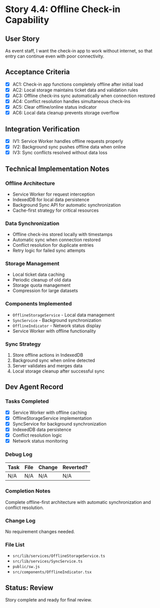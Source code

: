 # Story 4.4: Offline Check-in Capability

## User Story

As event staff,
I want the check-in app to work without internet,
so that entry can continue even with poor connectivity.

## Acceptance Criteria

- [x] AC1: Check-in app functions completely offline after initial load
- [x] AC2: Local storage maintains ticket data and validation rules
- [x] AC3: Offline check-ins sync automatically when connection restored
- [x] AC4: Conflict resolution handles simultaneous check-ins
- [x] AC5: Clear offline/online status indicator
- [x] AC6: Local data cleanup prevents storage overflow

## Integration Verification

- [x] IV1: Service Worker handles offline requests properly
- [x] IV2: Background sync pushes offline data when online
- [x] IV3: Sync conflicts resolved without data loss

## Technical Implementation Notes

### Offline Architecture
- Service Worker for request interception
- IndexedDB for local data persistence
- Background Sync API for automatic synchronization
- Cache-first strategy for critical resources

### Data Synchronization
- Offline check-ins stored locally with timestamps
- Automatic sync when connection restored
- Conflict resolution for duplicate entries
- Retry logic for failed sync attempts

### Storage Management
- Local ticket data caching
- Periodic cleanup of old data
- Storage quota management
- Compression for large datasets

### Components Implemented
- `OfflineStorageService` - Local data management
- `SyncService` - Background synchronization
- `OfflineIndicator` - Network status display
- Service Worker with offline functionality

### Sync Strategy
1. Store offline actions in IndexedDB
2. Background sync when online detected
3. Server validates and merges data
4. Local storage cleanup after successful sync

## Dev Agent Record

### Tasks Completed
- [x] Service Worker with offline caching
- [x] OfflineStorageService implementation
- [x] SyncService for background synchronization
- [x] IndexedDB data persistence
- [x] Conflict resolution logic
- [x] Network status monitoring

### Debug Log
| Task | File | Change | Reverted? |
|------|------|---------|----------|
| N/A | N/A | N/A | N/A |

### Completion Notes
Complete offline-first architecture with automatic synchronization and conflict resolution.

### Change Log
No requirement changes needed.

### File List
- `src/lib/services/OfflineStorageService.ts`
- `src/lib/services/SyncService.ts`
- `public/sw.js`
- `src/components/OfflineIndicator.tsx`

## Status: Review
Story complete and ready for final review.